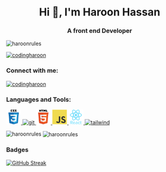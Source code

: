 <h1 align="center">Hi 👋, I'm Haroon Hassan</h1>
<h3 align="center">A front end Developer</h3>

<p align="left"> <img src="https://komarev.com/ghpvc/?username=haroonrules&label=Profile%20views&color=0e75b6&style=flat" alt="haroonrules" /> </p>

<p align="left"> <a href="https://twitter.com/codingharoon" target="blank"><img src="https://img.shields.io/twitter/follow/codingharoon?logo=twitter&style=for-the-badge" alt="codingharoon" /></a> </p>

<h3 align="left">Connect with me:</h3>
<p align="left">
<a href="https://twitter.com/codingharoon" target="blank"><img align="center" src="https://raw.githubusercontent.com/rahuldkjain/github-profile-readme-generator/master/src/images/icons/Social/twitter.svg" alt="codingharoon" height="30" width="40" /></a>
</p>

<h3 align="left">Languages and Tools:</h3>
<p align="left"> <a href="https://www.w3schools.com/css/" target="_blank" rel="noreferrer"> <img src="https://raw.githubusercontent.com/devicons/devicon/master/icons/css3/css3-original-wordmark.svg" alt="css3" width="40" height="40"/> </a> <a href="https://git-scm.com/" target="_blank" rel="noreferrer"> <img src="https://www.vectorlogo.zone/logos/git-scm/git-scm-icon.svg" alt="git" width="40" height="40"/> </a> <a href="https://www.w3.org/html/" target="_blank" rel="noreferrer"> <img src="https://raw.githubusercontent.com/devicons/devicon/master/icons/html5/html5-original-wordmark.svg" alt="html5" width="40" height="40"/> </a> <a href="https://developer.mozilla.org/en-US/docs/Web/JavaScript" target="_blank" rel="noreferrer"> <img src="https://raw.githubusercontent.com/devicons/devicon/master/icons/javascript/javascript-original.svg" alt="javascript" width="40" height="40"/> </a> <a href="https://reactjs.org/" target="_blank" rel="noreferrer"> <img src="https://raw.githubusercontent.com/devicons/devicon/master/icons/react/react-original-wordmark.svg" alt="react" width="40" height="40"/> </a> <a href="https://tailwindcss.com/" target="_blank" rel="noreferrer"> <img src="https://www.vectorlogo.zone/logos/tailwindcss/tailwindcss-icon.svg" alt="tailwind" width="40" height="40"/> </a> </p>

<p><img align="left" src="https://github-readme-stats.vercel.app/api/top-langs?username=haroonrules&show_icons=true&locale=en&layout=compact" alt="haroonrules" /></p>

<p>&nbsp;<img align="center" src="https://github-readme-stats.vercel.app/api?username=haroonrules&show_icons=true&locale=en" alt="haroonrules" /></p>

### Badges

[![GitHub Streak](https://github-readme-streak-stats.herokuapp.com?user=Haroonrules&theme=merko&date_format=M%20j%5B%2C%20Y%5D&background=11162A&border=DDAE8B&stroke=EEEDED&ring=D6D6D6&fire=FF6161&currStreakNum=FFFFFF&sideNums=E8E8E8&currStreakLabel=E8E8E8&sideLabels=E8E8E8&dates=9672FF)](https://git.io/streak-stats)
